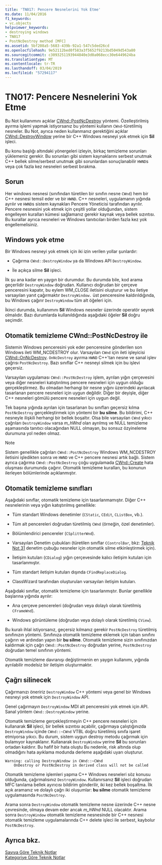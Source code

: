 ```yaml
---
title: 'TN017: Pencere Nesnelerini Yok Etme'
ms.date: 11/04/2016
f1_keywords:
- vc.objects
helpviewer_keywords:
- destroying windows
- TN017
- PostNcDestroy method [MFC]
ms.assetid: 5bf208a5-5683-439b-92a1-547c5ded26cd
ms.openlocfilehash: 9e52112bed0f583a3f5652f9213bd5049d543a80
ms.sourcegitcommit: c3093251193944840e3d0a068ecc30e6449624ba
ms.translationtype: MT
ms.contentlocale: tr-TR
ms.lasthandoff: 03/04/2019
ms.locfileid: "57294117"
---
```

# <a name="tn017-destroying-window-objects"></a>TN017: Pencere Nesnelerini Yok Etme

Bu Not kullanımını açıklar [CWnd::PostNcDestroy](../mfc/reference/cwnd-class.md#postncdestroy) yöntemi. Özelleştirilmiş ayırma işlemi yapmak istiyorsanız bu yöntemi kullanın `CWnd`-türetilmiş nesneler. Bu Not, ayrıca neden kullanmanız gerektiğini açıklar [CWnd::DestroyWindow](../mfc/reference/cwnd-class.md#destroywindow) yerine bir C++ Windows nesneyi yok etmek için **Sil** işleci.

Bu konu başlığı altındaki yönergeleri izleyin, birkaç temizleme sorunları yüklemeniz gerekir. Bu sorunları gibi sistem kaynaklarını serbest unutmak C++ bellek silme/serbest unutmak gibi sorunlardan sonuçlanabilir `HWND`s veya çok fazla kez nesneleri serbest bırakma.

## <a name="the-problem"></a>Sorun

Her windows nesnesi (sınıfından türetilen bir sınıfın nesne `CWnd`) hem bir C++ nesnesi temsil eder ve bir `HWND`. C++ nesneleri, uygulamanın yığında ayrılır ve `HWND`s sistem kaynakları Pencere Yöneticisi tarafından ayrılır. Pencere nesnesini yok etmek için çeşitli yollar olduğundan, sistem engelleyen kuralları kümesi sağlamanız gerekir kaynak veya bellek sızıntısı. Bu kurallar ayrıca nesneleri ve Windows tanıtıcıları birden fazla kez yok engellemelisiniz.

## <a name="destroying-windows"></a>Windows yok etme

Bir Windows nesneyi yok etmek için iki izin verilen yollar şunlardır:

- Çağırma `CWnd::DestroyWindow` ya da Windows API `DestroyWindow`.

- İle açıkça silme **Sil** işleci.

İlk şu ana kadar en yaygın bir durumdur. Bu durumda bile, kod arama geçerlidir `DestroyWindow` doğrudan. Kullanıcı doğrudan bir çerçeve penceresini kapatır, bu eylem WM_CLOSE iletisini oluşturur ve bu iletiye varsayılan yanıt çağırmaktır `DestroyWindow.` üst penceresine kaldırıldığında, bu Windows çağırır `DestroyWindow` tüm alt öğeleri için.

İkinci durumda, kullanımını **Sil** Windows nesneler üzerinde operatör seyrek olmalıdır. Bazı durumlarda kullanıldığında aşağıdaki öğeler **Sil** doğru seçimdir.

## <a name="auto-cleanup-with-cwndpostncdestroy"></a>Otomatik temizleme CWnd::PostNcDestroy ile

Sistemin Windows penceresini yok eder penceresine gönderilen son Windows ileti WM_NCDESTROY olur. Varsayılan `CWnd` için ileti işleyicisi [CWnd::OnNcDestroy](../mfc/reference/cwnd-class.md#onncdestroy). `OnNcDestroy` ayırma `HWND` C++'tan nesne ve sanal işlev çağrısı `PostNcDestroy`. Bazı sınıflar C++ nesneyi silmek için bu işlevi geçersiz.

Varsayılan uygulaması `CWnd::PostNcDestroy` işlem, ayrılan yığın çerçevesini veya diğer nesneleri katıştırılmış pencere nesneleri için uygun olduğu gerçekleştirmez. Bu olmadan herhangi bir nesne yığını üzerindeki ayrılacak tasarlanan pencere nesneleri için uygun değildir. Diğer bir deyişle, diğer C++ nesneleri gömülü pencere nesneleri için uygun değil.

Tek başına yığında ayrılan için tasarlanan bu sınıfları geçersiz kılma `PostNcDestroy` gerçekleştirmek için yöntemi bir **bu silme**. Bu bildirimi, C++ nesneyle ilişkili herhangi bir bellek boşaltır. Olsa bile varsayılan `CWnd` yıkıcı çağrıları `DestroyWindow` varsa *m_hWnd* olan ayrılmış ve NULL temizleme aşamasında tanıtıcı olacağından NULL olmayan, bu sonsuz özyineleme durumuna yol neden olmaz.

> [!NOTE]
>  Sistem genellikle çağrıları `CWnd::PostNcDestroy` Windows WM_NCDESTROY iletisini işledikten sonra ve `HWND` ve C++ pencere nesnesi artık bağlı. Sistem ayrıca çağırma `CWnd::PostNcDestroy` çoğu uygulamada [CWnd::Create](../mfc/reference/cwnd-class.md#create) hata oluşması durumunda çağırır. Otomatik temizleme kuralları, bu konunun ilerleyen bölümlerinde açıklanmıştır.

## <a name="auto-cleanup-classes"></a>Otomatik temizleme sınıfları

Aşağıdaki sınıflar, otomatik temizleme için tasarlanmamıştır. Diğer C++ nesnelerinin veya yığın katıştırılmış genellikle:

- Tüm standart Windows denetimler (`CStatic`, `CEdit`, `CListBox`, vb.).

- Tüm alt pencereleri doğrudan türetilmiş `CWnd` (örneğin, özel denetimler).

- Bölümlendirici pencereler (`CSplitterWnd`).

- Varsayılan Denetim çubukları (türetilen sınıflar `CControlBar`, bkz: [Teknik Not 31](../mfc/tn031-control-bars.md) denetim çubuğu nesneler için otomatik silme etkinleştirmek için).

- İletişim kutuları (`CDialog`) yığın çerçevesinde kalıcı iletişim kutuları için tasarlanmıştır.

- Tüm standart iletişim kutuları dışında `CFindReplaceDialog`.

- ClassWizard tarafından oluşturulan varsayılan iletişim kutuları.

Aşağıdaki sınıflar, otomatik temizleme için tasarlanmıştır. Bunlar genellikle başlarına yığında ayrılır:

- Ana çerçeve pencereleri (doğrudan veya dolaylı olarak türetilmiş `CFrameWnd`).

- Windows görüntüleme (doğrudan veya dolaylı olarak türetilmiş `CView`).

Bu kuralı ihlal istiyorsanız, geçersiz kılmanız gerekir `PostNcDestroy` türetilmiş sınıfınızın yöntemi. Sınıfınıza otomatik temizleme eklemek için taban sınıfını çağırın ve ardından yapın bir **bu silme**. Otomatik temizleme sizin sınıfınızdan kaldırmak için çağrı `CWnd::PostNcDestroy` doğrudan yerine, `PostNcDestroy` doğrudan temel sınıfının yöntemi.

Otomatik temizleme davranışı değiştirmenin en yaygın kullanımı, yığında ayrılabilir modelsiz bir iletişim oluşturmaktır.

## <a name="when-to-call-delete"></a>Çağrı silinecek

Çağırmanızı öneririz `DestroyWindow` C++ yöntemi veya genel bir Windows nesneyi yok etmek için `DestroyWindow` API.

Genel çağırmayın `DestroyWindow` MDI alt penceresini yok etmek için API. Sanal yöntem `CWnd::DestroyWindow` yerine.

Otomatik temizleme gerçekleştirmeyin C++ pencere nesneleri için kullanarak **Sil** işleci, bir bellek sızıntısı açabilir, çağırmaya çalıştığınızda `DestroyWindow` içinde `CWnd::~CWnd` VTBL doğru türetilmiş sınıfa işaret etmiyorsa yıkıcı. Bu durum, sistem uygun destroy metodu çağırmak için bulamıyor kaynaklanır. Kullanarak `DestroyWindow` yerine **Sil** bu sorunları ortadan kaldırır. Bu hafif bir hata oluştu Bu nedenle, risk altında olup olmadığını hata ayıklama modunda derleme aşağıdaki uyarı oluşturur.

```
Warning: calling DestroyWindow in CWnd::~CWnd
    OnDestroy or PostNcDestroy in derived class will not be called
```

Otomatik temizleme işlemleri yapma C++ Windows nesneleri söz konusu olduğunda, çağırmalısınız `DestroyWindow`. Kullanırsanız **Sil** işleci doğrudan MFC tanılama bellek ayırıcısı bildirim gönderilir, iki kez bellek boşaltma. İlk açık aramanız ve dolaylı çağrı iki oluşumlar: **bu silme** otomatik temizleme uygulamasında `PostNcDestroy`.

Arama sonra `DestroyWindow` otomatik temizleme nesne üzerinde C++ nesne çevresinde, olmaya devam eder ancak *m_hWnd* NULL olacaktır. Arama sonra `DestroyWindow` otomatik temizleme nesnesinde bir C++ nesnesi otomatik temizleme uygulamalarında C++ delete işleci ile serbest, kaybolur `PostNcDestroy`.

## <a name="see-also"></a>Ayrıca bkz.

[Sayıya Göre Teknik Notlar](../mfc/technical-notes-by-number.md)<br/>
[Kategoriye Göre Teknik Notlar](../mfc/technical-notes-by-category.md)
